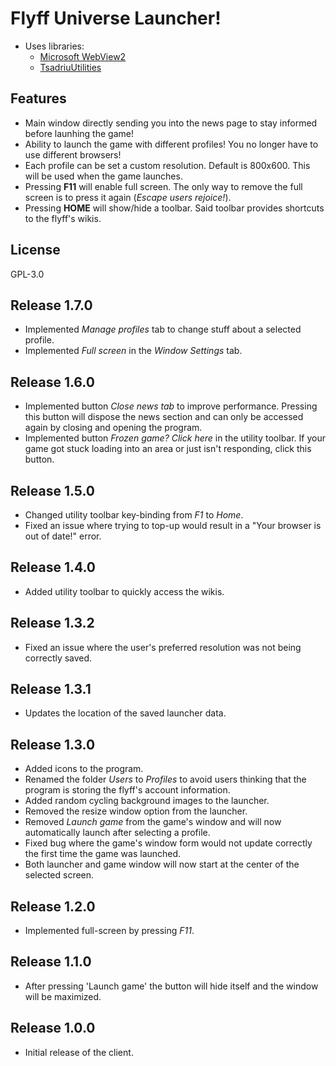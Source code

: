 # Flyff Universe Launcher!
* Uses libraries:
  * [Microsoft WebView2](https://docs.microsoft.com/en-us/microsoft-edge/webview2/)
  * [TsadriuUtilities](https://github.com/Tsadriu/TsadriuUtilities)

##  Features 
* Main window directly sending you into the news page to stay informed before launhing the game!
* Ability to launch the game with different profiles! You no longer have to use different browsers!
* Each profile can be set a custom resolution. Default is 800x600. This will be used when the game launches.
* Pressing **F11** will enable full screen. The only way to remove the full screen is to press it again (*Escape users rejoice!*).
* Pressing **HOME** will show/hide a toolbar. Said toolbar provides shortcuts to the flyff's wikis.

##  License
GPL-3.0

## Release 1.7.0
* Implemented *Manage profiles* tab to change stuff about a selected profile.
* Implemented *Full screen* in the *Window Settings* tab.

## Release 1.6.0
* Implemented button *Close news tab* to improve performance. Pressing this button will dispose the news section and can only be accessed again by closing and opening the program.
* Implemented button *Frozen game? Click here* in the utility toolbar. If your game got stuck loading into an area or just isn't responding, click this button.

## Release 1.5.0
* Changed utility toolbar key-binding from *F1* to *Home*.
* Fixed an issue where trying to top-up would result in a "Your browser is out of date!" error.

## Release 1.4.0
* Added utility toolbar to quickly access the wikis.

## Release 1.3.2
* Fixed an issue where the user's preferred resolution was not being correctly saved.

## Release 1.3.1
* Updates the location of the saved launcher data.

## Release 1.3.0
* Added icons to the program.
* Renamed the folder *Users* to *Profiles* to avoid users thinking that the program is storing the flyff's account information.
* Added random cycling background images to the launcher.
* Removed the resize window option from the launcher.
* Removed *Launch game* from the game's window and will now automatically launch after selecting a profile.
* Fixed bug where the game's window form would not update correctly the first time the game was launched.
* Both launcher and game window will now start at the center of the selected screen.

## Release 1.2.0
* Implemented full-screen by pressing *F11*.

## Release 1.1.0
* After pressing 'Launch game' the button will hide itself and the window will be maximized.

## Release 1.0.0
* Initial release of the client.